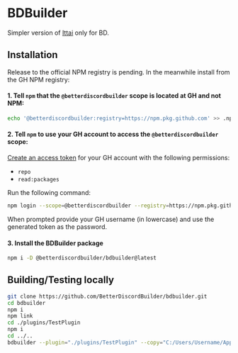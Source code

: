 # BDBuilder

Simpler version of [Ittai](https://github.com/BetterDiscordBuilder/ittai) only for BD.

## Installation

Release to the official NPM registry is pending. In the meanwhile install from the GH NPM registry:

#### 1. Tell `npm` that the `@betterdiscordbuilder` scope is located at GH and not NPM:

```sh
echo '@betterdiscordbuilder:registry=https://npm.pkg.github.com' >> .npmrc
```

#### 2. Tell `npm` to use your GH account to access the `@betterdiscordbuilder` scope:

[Create an access token](https://github.com/settings/tokens/new?description=GH%20NPM%20registry&scopes=repo%2Cread%3Apackages) for your GH account with the following permissions:

- `repo`
- `read:packages`

Run the following command:

```sh
npm login --scope=@betterdiscordbuilder --registry=https://npm.pkg.github.com
```

When prompted provide your GH username (in lowercase) and use the generated token as the password.

#### 3. Install the BDBuilder package

```sh
npm i -D @betterdiscordbuilder/bdbuilder@latest
```

## Building/Testing locally

```sh
git clone https://github.com/BetterDiscordBuilder/bdbuilder.git
cd bdbuilder
npm i
npm link
cd ./plugins/TestPlugin
npm i
cd ../..
bdbuilder --plugin="./plugins/TestPlugin" --copy="C:/Users/Username/AppData/Roaming/BetterDiscord/plugins" --watch --production
```
